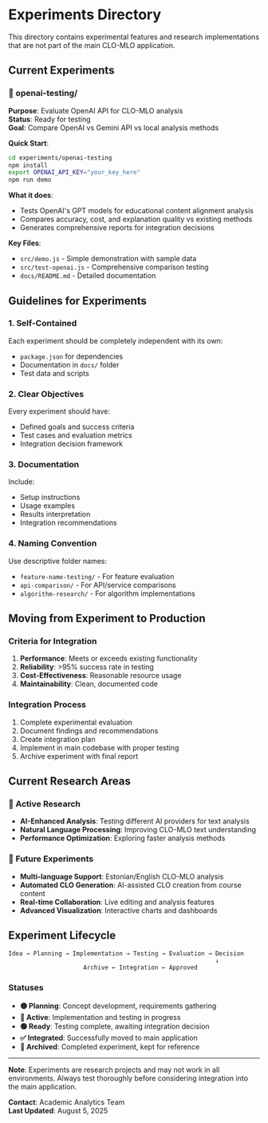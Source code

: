 # Experiments Directory

This directory contains experimental features and research implementations that are not part of the main CLO-MLO application.

## Current Experiments

### 📁 openai-testing/
**Purpose**: Evaluate OpenAI API for CLO-MLO analysis  
**Status**: Ready for testing  
**Goal**: Compare OpenAI vs Gemini API vs local analysis methods  

**Quick Start**:
```bash
cd experiments/openai-testing
npm install
export OPENAI_API_KEY="your_key_here"
npm run demo
```

**What it does**:
- Tests OpenAI's GPT models for educational content alignment analysis
- Compares accuracy, cost, and explanation quality vs existing methods
- Generates comprehensive reports for integration decisions

**Key Files**:
- `src/demo.js` - Simple demonstration with sample data
- `src/test-openai.js` - Comprehensive comparison testing
- `docs/README.md` - Detailed documentation

## Guidelines for Experiments

### 1. **Self-Contained**
Each experiment should be completely independent with its own:
- `package.json` for dependencies
- Documentation in `docs/` folder
- Test data and scripts

### 2. **Clear Objectives**
Every experiment should have:
- Defined goals and success criteria
- Test cases and evaluation metrics
- Integration decision framework

### 3. **Documentation**
Include:
- Setup instructions
- Usage examples
- Results interpretation
- Integration recommendations

### 4. **Naming Convention**
Use descriptive folder names:
- `feature-name-testing/` - For feature evaluation
- `api-comparison/` - For API/service comparisons
- `algorithm-research/` - For algorithm implementations

## Moving from Experiment to Production

### Criteria for Integration
1. **Performance**: Meets or exceeds existing functionality
2. **Reliability**: >95% success rate in testing
3. **Cost-Effectiveness**: Reasonable resource usage
4. **Maintainability**: Clean, documented code

### Integration Process
1. Complete experimental evaluation
2. Document findings and recommendations
3. Create integration plan
4. Implement in main codebase with proper testing
5. Archive experiment with final report

## Current Research Areas

### 🔬 Active Research
- **AI-Enhanced Analysis**: Testing different AI providers for text analysis
- **Natural Language Processing**: Improving CLO-MLO text understanding
- **Performance Optimization**: Exploring faster analysis methods

### 🎯 Future Experiments
- **Multi-language Support**: Estonian/English CLO-MLO analysis
- **Automated CLO Generation**: AI-assisted CLO creation from course content
- **Real-time Collaboration**: Live editing and analysis features
- **Advanced Visualization**: Interactive charts and dashboards

## Experiment Lifecycle

```
Idea → Planning → Implementation → Testing → Evaluation → Decision
                                                          ↓
                     Archive ← Integration ← Approved
```

### Statuses
- **🟡 Planning**: Concept development, requirements gathering
- **🔵 Active**: Implementation and testing in progress  
- **🟢 Ready**: Testing complete, awaiting integration decision
- **✅ Integrated**: Successfully moved to main application
- **📁 Archived**: Completed experiment, kept for reference

---

**Note**: Experiments are research projects and may not work in all environments. Always test thoroughly before considering integration into the main application.

**Contact**: Academic Analytics Team  
**Last Updated**: August 5, 2025
